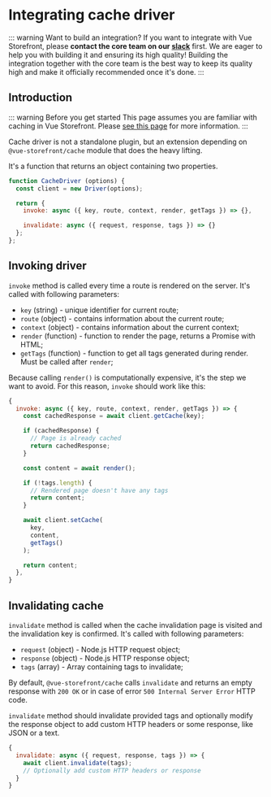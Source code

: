 # Integrating cache driver

::: warning Want to build an integration?
If you want to integrate with Vue Storefront, please **contact the core team on our [slack](https://slack.vuestorefront.io)** first. We are eager to help you with building it and ensuring its high quality! Building the integration together with the core team is the best way to keep its quality high and make it officially recommended once it's done.
:::

## Introduction

::: warning Before you get started
This page assumes you are familiar with caching in Vue Storefront. Please [see this page](../advanced/ssr-cache.md) for more information.
:::

Cache driver is not a standalone plugin, but an extension depending on `@vue-storefront/cache` module that does the heavy lifting.

It's a function that returns an object containing two properties.

```javascript
function CacheDriver (options) {
  const client = new Driver(options);

  return {
    invoke: async ({ key, route, context, render, getTags }) => {},

    invalidate: async ({ request, response, tags }) => {}
  };
};
```

## Invoking driver

`invoke` method is called every time a route is rendered on the server. It's called with following parameters:

* `key` (string) - unique identifier for current route;
* `route` (object) - contains information about the current route;
* `context` (object) - contains information about the current context;
* `render` (function) - function to render the page, returns a Promise with HTML;
* `getTags` (function) - function to get all tags generated during render. Must be called after `render`;

Because calling `render()` is computationally expensive, it's the step we want to avoid. For this reason, `invoke` should work like this:

```javascript
{
  invoke: async ({ key, route, context, render, getTags }) => {
    const cachedResponse = await client.getCache(key);

    if (cachedResponse) {
      // Page is already cached
      return cachedResponse;
    }

    const content = await render();

    if (!tags.length) {
      // Rendered page doesn't have any tags
      return content;
    }

    await client.setCache(
      key,
      content,
      getTags()
    );

    return content;
  },
}
```

## Invalidating cache

`invalidate` method is called when the cache invalidation page is visited and the invalidation key is confirmed. It's called with following parameters:

* `request` (object) - Node.js HTTP request object;
* `response` (object) - Node.js HTTP response object;
* `tags` (array) - Array containing tags to invalidate;

By default, `@vue-storefront/cache` calls `invalidate` and returns an empty response with `200 OK` or in case of error `500 Internal Server Error` HTTP code.

`invalidate` method should invalidate provided tags and optionally modify the response object to add custom HTTP headers or some response, like JSON or a text.

```javascript
{
  invalidate: async ({ request, response, tags }) => {
    await client.invalidate(tags);
    // Optionally add custom HTTP headers or response
  }
}
```
